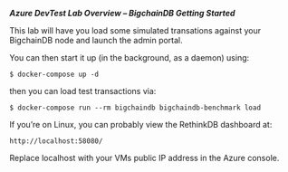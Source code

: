 ***Azure DevTest Lab Overview – BigchainDB Getting Started***

This lab will have you load some simulated transations against your BigchainDB node and launch the admin portal.

You can then start it up (in the background, as a daemon) using:

`$ docker-compose up -d`

then you can load test transactions via:

`$ docker-compose run --rm bigchaindb bigchaindb-benchmark load`

If you’re on Linux, you can probably view the RethinkDB dashboard at:

`http://localhost:58080/`

Replace localhost with your VMs public IP address in the Azure console.